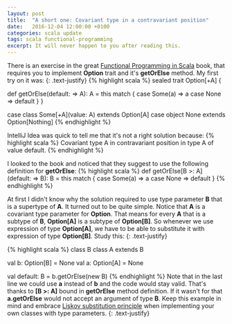 ```yaml
---
layout: post
title:  "A short one: Covariant type in a contravariant position"
date:   2016-12-04 12:00:00 +0100
categories: scala update
tags: scala functional-programming
excerpt: It will never happen to you after reading this.
---
```

There is an exercise in the great [Functional Programming in Scala][functional-programming-in-scala-affiliate-link] book, that requires you to
implement **Option** trait and it's **getOrElse** method.
My first try on it was:
{: .text-justify}
{% highlight scala %}
sealed trait Option[+A] {

  def getOrElse(default: => A): A = this match {
    case Some(a) => a
    case None => default
  }
}

case class Some[+A](value: A) extends Option[A]
case object None extends Option[Nothing]
{% endhighlight %}

IntelliJ Idea was quick to tell me that it's not a right solution because:
{% highlight scala %}
Covariant type A in contravariant position in type A of value default.
{% endhighlight %}

I looked to the book and noticed that they suggest to use the following definition for **getOrElse**:
{% highlight scala %}
def getOrElse[B >: A](default: => B): B = this match {
  case Some(a) => a
  case None => default
}
{% endhighlight %}

At first I didn't know why the solution required to use type parameter **B** that is a supertype of **A**.
It turned out to be quite simple.
Notice that **A** is a covariant type parameter for **Option**.
That means for every **A** that is a subtype of **B**, **Option[A]** is a subtype of **Option[B]**.
So whenever we use expression of type **Option[A]**, we have to be able to substitute it with expression of type **Option[B]**.
Study this:
{: .text-justify}

{% highlight scala %}
class B
class A extends B

val b: Option[B] = None
val a: Option[A] = None

val default: B = b.getOrElse(new B)
{% endhighlight %}
Note that in the last line we could use **a** instead of **b** and the code would stay valid. That's thanks to <nobr><b>[B >: A]</b></nobr> bound in **getOrElse** method definition. If it wasn't for that **a.getOrElse** would not accept an argument of type **B**. Keep this example in mind and embrace [Liskov substitution principle][liskov-substitution-principle] when implementing your own classes with type parameters.
{: .text-justify}

[functional-programming-in-scala-affiliate-link]: https://www.amazon.com/gp/product/1617290653/ref=as_li_tl?ie=UTF8&camp=1789&creative=9325&creativeASIN=1617290653&linkCode=as2&tag=pawelgebal-20&linkId=f3ec949cadbc0ff936a5aae1dcc51c0a
[liskov-substitution-principle]:https://en.wikipedia.org/wiki/Liskov_substitution_principle

